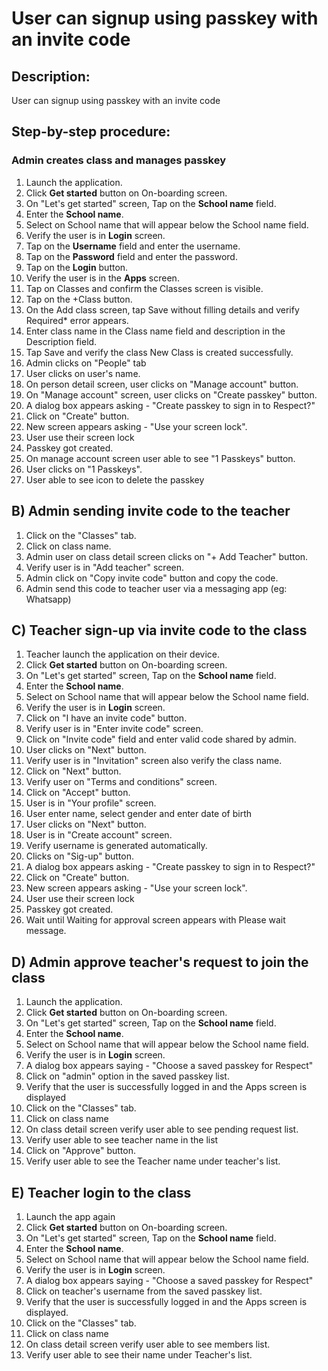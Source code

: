 # User can signup using passkey with an invite code

## Description:
User can signup using passkey with an invite code

## Step-by-step procedure:

### Admin creates class and manages passkey

1. Launch the application.
2. Click **Get started** button on On-boarding screen.
3. On "Let's get started" screen, Tap on the **School name** field.
4. Enter the **School name**.
5. Select on School name that will appear below the School name field.
6. Verify the user is in **Login** screen.
7. Tap on the **Username** field and enter the username.
8. Tap on the **Password** field and enter the password.
9. Tap on the **Login** button.
10. Verify the user is in the **Apps** screen.
11. Tap on Classes and confirm the Classes screen is visible.
12. Tap on the +Class button.
13. On the Add class screen, tap Save without filling details and verify Required* error appears.
14. Enter class name in the Class name field and description in the Description field.
15. Tap Save and verify the class New Class is created successfully.
16. Admin clicks on "People" tab
17. User clicks on user's name.
18. On person detail screen, user clicks on "Manage account" button.
19. On "Manage account" screen, user clicks on "Create passkey" button.
20. A dialog box appears asking - "Create passkey to sign in to Respect?"
21. Click on "Create" button.
22. New screen appears asking - "Use your screen lock".
23. User use their screen lock
24. Passkey got created.
25. On manage account screen user able to see "1 Passkeys" button.
26. User clicks on "1 Passkeys".
27. User able to see icon to delete the passkey

## B) Admin sending invite code to the teacher

1. Click on the "Classes" tab.
2. Click on class name.
3. Admin user on class detail screen clicks on "+ Add Teacher" button.
4. Verify user is in "Add teacher" screen.
5. Admin click on "Copy invite code" button and copy the code.
6. Admin send this code to teacher user via a messaging app (eg: Whatsapp)

## C) Teacher sign-up via invite code to the class

1. Teacher launch the application on their device.
2. Click **Get started** button on On-boarding screen.
3. On "Let's get started" screen, Tap on the **School name** field.
4. Enter the **School name**.
5. Select on School name that will appear below the School name field.
6. Verify the user is in **Login** screen.
7. Click on "I have an invite code" button.
8. Verify user is in "Enter invite code" screen.
9. Click on "Invite code" field and enter valid code shared by admin.
10. User clicks on "Next" button.
11. Verify user is in "Invitation" screen also verify the class name.
12. Click on "Next" button.
13. Verify user on "Terms and conditions" screen.
14. Click on "Accept" button.
15. User is in "Your profile" screen.
16. User enter name, select gender and enter date of birth
17. User clicks on "Next" button.
18. User is in "Create account" screen.
19. Verify username is generated automatically.
20. Clicks on "Sig-up" button.
21. A dialog box appears asking - "Create passkey to sign in to Respect?"
22. Click on "Create" button.
23. New screen appears asking - "Use your screen lock".
24. User use their screen lock
25. Passkey got created.
26. Wait until Waiting for approval screen appears with Please wait message.

## D) Admin approve teacher's request to join the class

1. Launch the application.
2. Click **Get started** button on On-boarding screen.
3. On "Let's get started" screen, Tap on the **School name** field.
4. Enter the **School name**.
5. Select on School name that will appear below the School name field.
6. Verify the user is in **Login** screen. 
7. A dialog box appears saying - "Choose a saved passkey for Respect"
8. Click on "admin" option in the saved passkey list.
9. Verify that the user is successfully logged in and the Apps screen is displayed
10. Click on the "Classes" tab.
11. Click on class name
12. On class detail screen verify user able to see pending request list.
13. Verify user able to see teacher name in the list
14. Click on "Approve" button.
15. Verify user able to see the Teacher name under teacher's list.

## E) Teacher login to the class

1. Launch the app again
2. Click **Get started** button on On-boarding screen.
3. On "Let's get started" screen, Tap on the **School name** field.
4. Enter the **School name**.
5. Select on School name that will appear below the School name field.
6. Verify the user is in **Login** screen.
7. A dialog box appears saying - "Choose a saved passkey for Respect"
8. Click on teacher's username from the saved passkey list.
9. Verify that the user is successfully logged in and the Apps screen is displayed.
10. Click on the "Classes" tab.
11. Click on class name
12. On class detail screen verify user able to see members list.
13. Verify user able to see their name under Teacher's list.